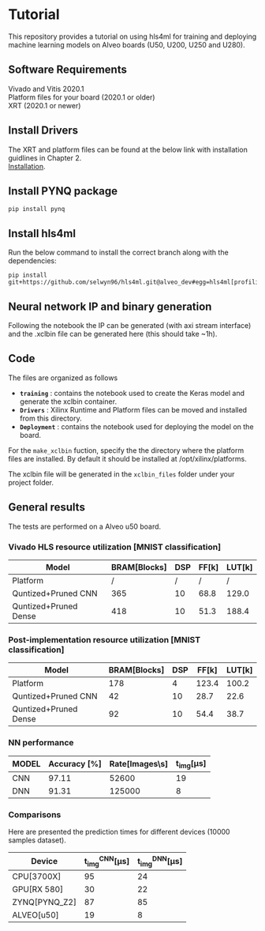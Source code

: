 # Tutorial

This repository provides a tutorial on using hls4ml for training and deploying machine learning models on Alveo boards (U50, U200, U250 and U280). 

## Software Requirements
Vivado and Vitis 2020.1 <br />
Platform files for your board (2020.1 or older) <br />
XRT (2020.1 or newer) <br />

## Install Drivers

The XRT and platform files can be found at the below link with installation guidlines in Chapter 2. <br />
[Installation](https://docs.xilinx.com/v/u/2020.1-English/ug1393-vitis-application-acceleration).  



## Install PYNQ package

```
pip install pynq
```


## Install hls4ml
Run the below command to install the correct branch along with the dependencies:  
```
pip install git+https://github.com/selwyn96/hls4ml.git@alveo_dev#egg=hls4ml[profiling]
```
## Neural network IP and binary generation
Following the notebook the IP can be generated (with axi stream interface) and the .xclbin file can be generated here (this should take ~1h).  
## Code
The files are organized as follows
- **`training`**  : contains the notebook used to create the Keras model and generate the xclbin container.
- **`Drivers`** : Xilinx Runtime and Platform files can be moved and installed from this directory.  
- **`Deployment`** : contains the notebook used for deploying the model on the board.

For the `make_xclbin` fuction, specify the the directory where the platform files are installed. By default it should be installed at /opt/xilinx/platforms. <br />

The xclbin file will be generated in the `xclbin_files` folder under your project folder.


## General results

The tests are performed on a Alveo u50 board.  
 
### Vivado HLS resource utilization [MNIST classification]

|Model                |BRAM[Blocks]|DSP|FF[k]|LUT[k]|
|---------------------|------------|---|-----|------|
|Platform             |/           |/  |/    |/     |
|Quntized+Pruned CNN  |365         |10 |68.8 |129.0 |
|Quntized+Pruned Dense|418         |10 |51.3 |188.4 |
 
### Post-implementation resource utilization [MNIST classification]

|Model                |BRAM[Blocks]|DSP|FF[k]|LUT[k]|
|---------------------|------------|---|-----|------|
|Platform             |178         |4  |123.4|100.2 |
|Quntized+Pruned CNN  |42          |10 |28.7 |22.6  |
|Quntized+Pruned Dense|92          |10 |54.4 |38.7  |

### NN performance
  
|MODEL              |Accuracy [\%]|Rate[Images\s]|t<sub>img</sub>[&#956;s]|
|-------------------|-------------|--------------|------------------------|
|CNN                |97.11        |52600         |19                      |
|DNN                |91.31        |125000        |8                       |
  
### Comparisons
  
Here are presented the prediction times for different devices (10000 samples dataset).

|Device             |t<sub>img</sub><sup>CNN</sup>[&#956;s]|t<sub>img</sub><sup>DNN</sup>[&#956;s]|
|-------------------|--------------------------------------|--------------------------------------|
|CPU[3700X]         |95                                    |24                                    |
|GPU[RX 580]        |30                                    |22                                    |
|ZYNQ[PYNQ_Z2]      |87                                    |85                                    |
|ALVEO[u50]         |19                                    |8                                     |

